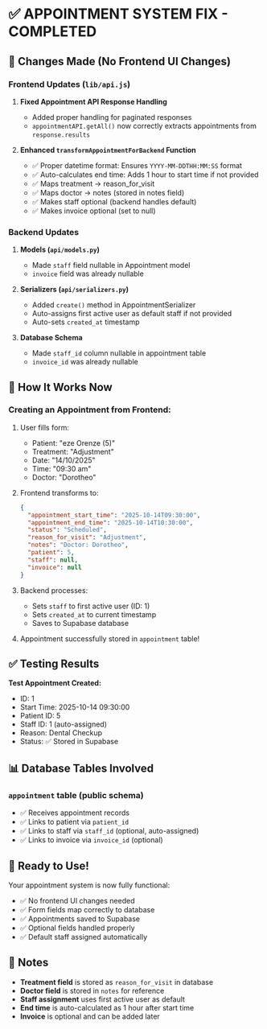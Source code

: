 # ✅ APPOINTMENT SYSTEM FIX - COMPLETED

## 🎯 Changes Made (No Frontend UI Changes)

### **Frontend Updates** (`lib/api.js`)

1. **Fixed Appointment API Response Handling**
   - Added proper handling for paginated responses
   - `appointmentAPI.getAll()` now correctly extracts appointments from `response.results`

2. **Enhanced `transformAppointmentForBackend` Function**
   - ✅ Proper datetime format: Ensures `YYYY-MM-DDTHH:MM:SS` format
   - ✅ Auto-calculates end time: Adds 1 hour to start time if not provided
   - ✅ Maps treatment → reason_for_visit
   - ✅ Maps doctor → notes (stored in notes field)
   - ✅ Makes staff optional (backend handles default)
   - ✅ Makes invoice optional (set to null)

### **Backend Updates**

1. **Models (`api/models.py`)**
   - Made `staff` field nullable in Appointment model
   - `invoice` field was already nullable

2. **Serializers (`api/serializers.py`)**
   - Added `create()` method in AppointmentSerializer
   - Auto-assigns first active user as default staff if not provided
   - Auto-sets `created_at` timestamp

3. **Database Schema**
   - Made `staff_id` column nullable in appointment table
   - `invoice_id` was already nullable

## 🔧 How It Works Now

### **Creating an Appointment from Frontend:**

1. User fills form:
   - Patient: "eze Orenze (5)"
   - Treatment: "Adjustment" 
   - Date: "14/10/2025"
   - Time: "09:30 am"
   - Doctor: "Dorotheo"

2. Frontend transforms to:
   ```json
   {
     "appointment_start_time": "2025-10-14T09:30:00",
     "appointment_end_time": "2025-10-14T10:30:00",
     "status": "Scheduled",
     "reason_for_visit": "Adjustment",
     "notes": "Doctor: Dorotheo",
     "patient": 5,
     "staff": null,
     "invoice": null
   }
   ```

3. Backend processes:
   - Sets `staff` to first active user (ID: 1)
   - Sets `created_at` to current timestamp
   - Saves to Supabase database

4. Appointment successfully stored in `appointment` table!

## ✅ Testing Results

**Test Appointment Created:**
- ID: 1
- Start Time: 2025-10-14 09:30:00
- Patient ID: 5
- Staff ID: 1 (auto-assigned)
- Reason: Dental Checkup
- Status: ✅ Stored in Supabase

## 📊 Database Tables Involved

### `appointment` table (public schema)
- ✅ Receives appointment records
- ✅ Links to patient via `patient_id`
- ✅ Links to staff via `staff_id` (optional, auto-assigned)
- ✅ Links to invoice via `invoice_id` (optional)

## 🚀 Ready to Use!

Your appointment system is now fully functional:
- ✅ No frontend UI changes needed
- ✅ Form fields map correctly to database
- ✅ Appointments saved to Supabase
- ✅ Optional fields handled properly
- ✅ Default staff assigned automatically

## 📝 Notes

- **Treatment field** is stored as `reason_for_visit` in database
- **Doctor field** is stored in `notes` for reference
- **Staff assignment** uses first active user as default
- **End time** is auto-calculated as 1 hour after start time
- **Invoice** is optional and can be added later
